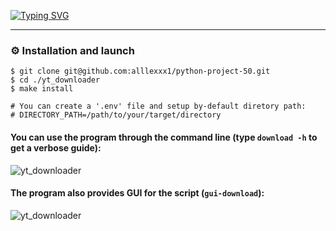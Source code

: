 [![Typing SVG](https://readme-typing-svg.demolab.com?font=Fira+Code&weight=700&size=21&pause=1000&color=F70000&background=FFFFFF00&repeat=false&random=false&width=435&lines=YouTube+downloader)](https://git.io/typing-svg)

---

### ⚙ Installation and launch

```
$ git clone git@github.com:alllexxx1/python-project-50.git
$ cd ./yt_downloader
$ make install

# You can create a '.env' file and setup by-default diretory path:
# DIRECTORY_PATH=/path/to/your/target/directory 
```


#### You can use the program through the command line (type `download -h` to get a verbose guide):

![yt_downloader](https://imgur.com/82Q0S5G.png)


#### The program also provides GUI for the script (`gui-download`):

![yt_downloader](https://imgur.com/KBo3GJT.png)